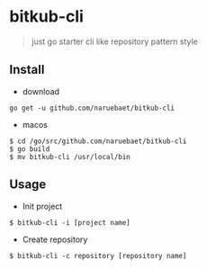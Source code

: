 # bitkub-cli

> just go starter cli like repository pattern style

## Install
- download
```
go get -u github.com/naruebaet/bitkub-cli
```
- macos
```
$ cd /go/src/github.com/naruebaet/bitkub-cli
$ go build
$ mv bitkub-cli /usr/local/bin
```

## Usage
- Init project
```
$ bitkub-cli -i [project name]
```
- Create repository
```
$ bitkub-cli -c repository [repository name]
```